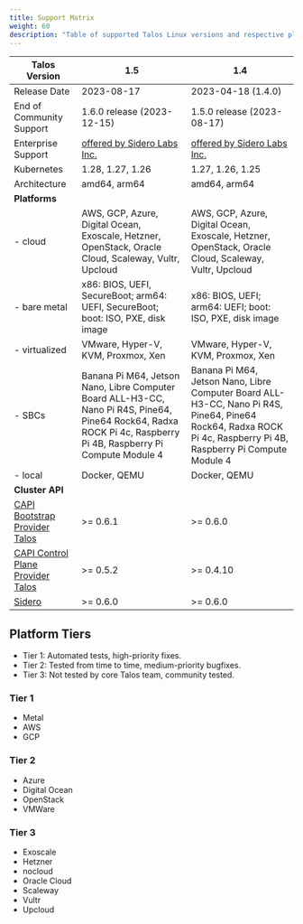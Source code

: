 ```yaml
---
title: Support Matrix
weight: 60
description: "Table of supported Talos Linux versions and respective platforms."
---
```


| Talos Version                                                                                                  | 1.5                                | 1.4                                |
|----------------------------------------------------------------------------------------------------------------|------------------------------------|------------------------------------|
| Release Date                                                                                                   | 2023-08-17                         | 2023-04-18 (1.4.0)                 |
| End of Community Support                                                                                       | 1.6.0 release (2023-12-15)         | 1.5.0 release (2023-08-17)         |
| Enterprise Support                                                                                             | [offered by Sidero Labs Inc.](https://www.siderolabs.com/support/) | [offered by Sidero Labs Inc.](https://www.siderolabs.com/support/) |
| Kubernetes                                                                                                     | 1.28, 1.27, 1.26                   | 1.27, 1.26, 1.25                   |
| Architecture                                                                                                   | amd64, arm64                       | amd64, arm64                       |
| **Platforms**                                                                                                  |                                    |                                    |
| - cloud                                                                                                        | AWS, GCP, Azure, Digital Ocean, Exoscale, Hetzner, OpenStack, Oracle Cloud, Scaleway, Vultr, Upcloud | AWS, GCP, Azure, Digital Ocean, Exoscale, Hetzner, OpenStack, Oracle Cloud, Scaleway, Vultr, Upcloud |
| - bare metal                                                                                                   | x86: BIOS, UEFI, SecureBoot; arm64: UEFI, SecureBoot; boot: ISO, PXE, disk image | x86: BIOS, UEFI; arm64: UEFI; boot: ISO, PXE, disk image |
| - virtualized                                                                                                  | VMware, Hyper-V, KVM, Proxmox, Xen | VMware, Hyper-V, KVM, Proxmox, Xen |
| - SBCs                                                                                                         | Banana Pi M64, Jetson Nano, Libre Computer Board ALL-H3-CC, Nano Pi R4S, Pine64, Pine64 Rock64, Radxa ROCK Pi 4c, Raspberry Pi 4B, Raspberry Pi Compute Module 4 | Banana Pi M64, Jetson Nano, Libre Computer Board ALL-H3-CC, Nano Pi R4S, Pine64, Pine64 Rock64, Radxa ROCK Pi 4c, Raspberry Pi 4B, Raspberry Pi Compute Module 4 |
| - local                                                                                                        | Docker, QEMU                       | Docker, QEMU                       |
| **Cluster API**                                                                                                |                                    |                                    |
| [CAPI Bootstrap Provider Talos](https://github.com/siderolabs/cluster-api-bootstrap-provider-talos)            | >= 0.6.1                           | >= 0.6.0                           |
| [CAPI Control Plane Provider Talos](https://github.com/siderolabs/cluster-api-control-plane-provider-talos)    | >= 0.5.2                          | >= 0.4.10                          |
| [Sidero](https://www.sidero.dev/)                                                                              | >= 0.6.0                           | >= 0.6.0                           |

## Platform Tiers

* Tier 1: Automated tests, high-priority fixes.
* Tier 2: Tested from time to time, medium-priority bugfixes.
* Tier 3: Not tested by core Talos team, community tested.

### Tier 1

* Metal
* AWS
* GCP

### Tier 2

* Azure
* Digital Ocean
* OpenStack
* VMWare

### Tier 3

* Exoscale
* Hetzner
* nocloud
* Oracle Cloud
* Scaleway
* Vultr
* Upcloud
